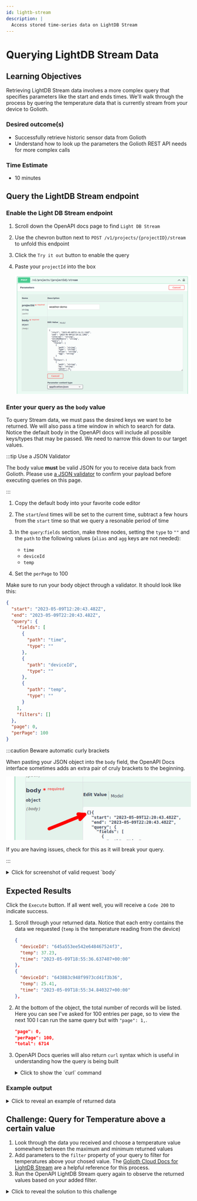 ```yaml
---
id: lightb-stream
description: |
  Access stored time-series data on LightDB Stream
---
```


# Querying LightDB Stream Data

## Learning Objectives

Retrieving LightDB Stream data involves a more complex query that specifies
parameters like the start and ends times. We'll walk through the process by
quering the temperature data that is currently stream from your device to
Golioth.

### Desired outcome(s)

* Successfully retrieve historic sensor data from Golioth
* Understand how to look up the parameters the Golioth REST API needs for more
  complex calls

### Time Estimate

* 10 minutes

## Query the LightDB Stream endpoint

### Enable the Light DB Stream endpoint

1. Scroll down the OpenAPI docs page to find `Light DB Stream`
2. Use the chevron button next to `POST /v1/projects/{projectID}/stream` to
   unfold this endpoint
3. Click the `Try it out` button to enable the query
4. Paste your `projectId` into the box

    ![Golioth OpenAPI Light DB Stream Endpoint](./assets/golioth-openapi-docs-lightdb-stream-default.jpg)

### Enter your query as the `body` value

To query Stream data, we must pass the desired keys we want to be returned. We
will also pass a time window in which to search for data. Notice the default
body in the OpenAPI docs will include all possible keys/types that may be
passed. We need to narrow this down to our target values.

:::tip Use a JSON Validator

The body value **must** be valid JSON for you to receive data back from Golioth.
Please use [a JSON
validator](https://duckduckgo.com/?t=lm&q=json+validator&ia=answer) to confirm
your payload before executing queries on this page.

:::

1. Copy the default body into your favorite code editor
2. The `start`/`end` times will be set to the current time, subtract a few hours
   from the `start` time so that we query a resonable period of time
3. In the `query`:`fields` section, make three nodes, setting the `type` to `""`
   and the `path` to the following values (`alias` and `agg` keys are not
   needed):

    * `time`
    * `deviceId`
    * `temp`

4. Set the `perPage` to 100

Make sure to run your body object through a validator. It should look like this:

``` json
{
  "start": "2023-05-09T12:20:43.482Z",
  "end": "2023-05-09T22:20:43.482Z",
  "query": {
    "fields": [
      {
        "path": "time",
        "type": ""
      },
      {
        "path": "deviceId",
        "type": ""
      },
      {
        "path": "temp",
        "type": ""
      }
    ],
    "filters": []
  },
  "page": 0,
  "perPage": 100
}
```

:::caution Beware automatic curly brackets

When pasting your JSON object into the `body` field, the OpenAPI Docs interface
sometimes adds an extra pair of cruly brackets to the beginning.

![Unwanted curly brackets](./assets/golioth-openapi-docs-lightdb-stream-bad-brackets.jpg)

If you are having issues, check for this as it will break your query.

:::

<details><summary>Click for screenshot of valid request `body`</summary>

![Golioth OpenAPI LightDB Stream Query](./assets/golioth-openapi-docs-lightdb-stream-query.jpg)

</details>

## Expected Results

Click the `Execute` button. If all went well, you will receive a `Code 200` to
indicate success.

1. Scroll through your returned data. Notice that each entry contains the data
   we requested (`temp` is the temperature reading from the device)

    ```json
    {
      "deviceId": "645a553ee542e648467524f3",
      "temp": 37.23,
      "time": "2023-05-09T18:55:36.637407+00:00"
    },
    {
      "deviceId": "643883c948f9973cd41f3b36",
      "temp": 25.41,
      "time": "2023-05-09T18:55:34.840327+00:00"
    },
    ```
2. At the bottom of the object, the total number of records will be listed. Here
   you can see I've asked for 100 entries per page, so to view the next 100 I
   can run the same query but with `"page": 1,`.

    ```json
    "page": 0,
    "perPage": 100,
    "total": 6714
    ```
4. OpenAPI Docs queries will also return `curl` syntax which is useful in
   understanding how the query is being built

    <details><summary>Click to show the `curl` command</summary>

    ```shell
    curl -X 'POST' \
      'https://api.golioth.io/v1/projects/weather-demo/stream' \
      -H 'accept: application/json' \
      -H 'x-api-key: UpIdF4umpAQkBkhLcxzcT5R0ZFt4Oqin' \
      -H 'Content-Type: application/json' \
      -d '{
      "start": "2023-05-09T12:20:43.482Z",
      "end": "2023-05-09T22:20:43.482Z",
      "query": {
        "fields": [
          {
            "path": "time",
            "type": ""
          },
          {
            "path": "deviceId",
            "type": ""
          },
          {
            "path": "temp",
            "type": ""
          }
        ],
        "filters": [
          {
            "path": "temp",
            "op": ">=",
            "value": 32
          }
        ]
      },
      "page": 0,
      "perPage": 100
    }'
    ```
    </details>

### Example output

<details><summary>Click to reveal an example of returned data</summary>

```json
{
  "list": [
    {
      "id": "643883c948f9973cd41f3b36",
      "hardwareIds": [
        "20230413223553-esp32"
      ],
      "name": "esp32",
      "createdAt": "2023-04-13T22:35:53.085Z",
      "updatedAt": "2023-04-17T15:15:30.618Z",
      "tagIds": [],
      "blueprintId": "643d621af272169b4557ee72",
      "data": null,
      "lastReport": "2023-05-09T14:25:56.258Z",
      "status": "-",
      "metadata": {
        "update": {},
        "status": "-",
        "lastReport": "2023-05-09T14:25:56.258Z",
        "lastSeenOnline": "2023-05-09T14:13:29.795Z",
        "lastSeenOffline": "2023-05-08T21:58:25.505Z",
        "lastSettingsStatus": null
      },
      "enabled": true
    },
    {
      "id": "6439b719f272169b4557ee4a",
      "hardwareIds": [
        "20230414202705-nxp1060"
      ],
      "name": "nxp1060",
      "createdAt": "2023-04-14T20:27:05.493Z",
      "updatedAt": "2023-04-17T15:15:46.722Z",
      "tagIds": [],
      "blueprintId": "643d6276f272169b4557ee74",
      "data": null,
      "lastReport": "2023-05-08T16:48:22.660Z",
      "status": "-",
      "metadata": {
        "update": {},
        "status": "-",
        "lastReport": "2023-05-08T16:48:22.660Z",
        "lastSeenOnline": "2023-05-08T16:45:02.432Z",
        "lastSeenOffline": "2023-05-08T17:48:25.322Z",
        "lastSettingsStatus": null
      },
      "enabled": true
    },
    {
      "id": "6439b7f6f272169b4557ee4c",
      "hardwareIds": [
        "20230414203046-nrf9160"
      ],
      "name": "nrf9160",
      "createdAt": "2023-04-14T20:30:46.929Z",
      "updatedAt": "2023-04-17T15:16:26.486Z",
      "tagIds": [],
      "blueprintId": "643d61f4f272169b4557ee71",
      "data": null,
      "lastReport": "2023-05-08T19:19:20.363Z",
      "status": "-",
      "metadata": {
        "update": {},
        "status": "-",
        "lastReport": "2023-05-08T19:19:20.363Z",
        "lastSeenOnline": "2023-05-08T19:15:28.197Z",
        "lastSeenOffline": "2023-05-08T20:19:23.747Z",
        "lastSettingsStatus": null
      },
      "enabled": true
    },
    {
      "id": "64592869c9444e3259516d9f",
      "hardwareIds": [
        "20230508165049-nxp1024"
      ],
      "name": "nxp1024",
      "createdAt": "2023-05-08T16:50:49.094Z",
      "updatedAt": "2023-05-08T16:50:49.094Z",
      "tagIds": [],
      "data": null,
      "lastReport": "2023-05-09T14:16:31.529Z",
      "status": "-",
      "metadata": {
        "update": {},
        "status": "-",
        "lastReport": "2023-05-09T14:16:31.529Z",
        "lastSeenOnline": "2023-05-09T14:14:06.431Z",
        "lastSeenOffline": "2023-05-09T14:16:36.478Z",
        "lastSettingsStatus": null
      },
      "enabled": true
    },
    {
      "id": "645a553ee542e648467524f3",
      "hardwareIds": [
        "20230509141422-nrf7002dk"
      ],
      "name": "nrf7002dk",
      "createdAt": "2023-05-09T14:14:22.319Z",
      "updatedAt": "2023-05-09T14:14:22.319Z",
      "tagIds": [],
      "data": null,
      "lastReport": "2023-05-09T14:25:57.011Z",
      "status": "-",
      "metadata": {
        "update": {},
        "status": "-",
        "lastReport": "2023-05-09T14:25:57.011Z",
        "lastSeenOnline": "2023-05-09T14:19:35.881Z",
        "lastSeenOffline": null,
        "lastSettingsStatus": null
      },
      "enabled": true
    }
  ],
  "page": 0,
  "perPage": 100,
  "total": 5
}
```
</details>

## Challenge: Query for Temperature above a certain value

1. Look through the data you received and choose a temperature value somewhere
   between the maximum and minimum returned values
2. Add parameters to the `filter` property of your query to filter for
   temperatures above your chosed value. The [Golioth Cloud Docs for LightDB
   Stream](https://docs.golioth.io/cloud/services/lightdb-stream/querying-data)
   are a helpful reference for this process.
3. Run the OpenAPI LightDB Stream query again to observe the returned values
   based on your added filter.

<details><summary>Click to reveal the solution to this challenge</summary>

```json
    "filters": [
      {
        "path": "temp",
        "op": ">=",
        "value": 32
      }
    ]
```
</details>
